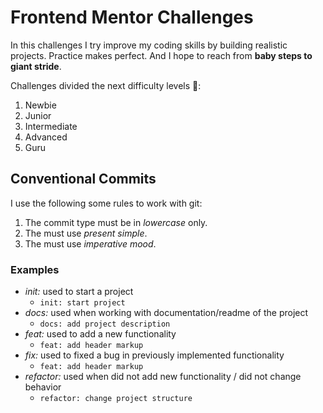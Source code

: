# Frontend Mentor Challenges

In this challenges I try improve my coding skills by building realistic projects. Practice makes perfect. And I hope to reach from **baby steps to giant stride**.

Challenges divided the next difficulty levels 🧐:

1. Newbie
2. Junior
3. Intermediate
4. Advanced
5. Guru

## Conventional Commits

I use the following some rules to work with git:

1. The commit type must be in _lowercase_ only.
2. The must use _present simple_.
3. The must use _imperative mood_.

### Examples

- _init:_ used to start a project
  - `init: start project`
- _docs:_ used when working with documentation/readme of the project
  - `docs: add project description`
- _feat:_ used to add a new functionality
  - `feat: add header markup`
- _fix:_ used to fixed a bug in previously implemented functionality
  - `feat: add header markup`
- _refactor:_ used when did not add new functionality / did not change behavior
  - `refactor: change project structure`
